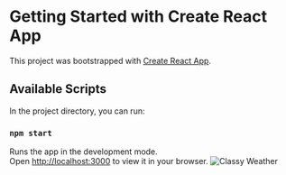 # Getting Started with Create React App
This project was bootstrapped with [Create React App](https://github.com/facebook/create-react-app).

## Available Scripts
In the project directory, you can run:

### `npm start`
Runs the app in the development mode.\
Open [http://localhost:3000](http://localhost:3000) to view it in your browser.
![Classy Weather](https://github.com/Leongpy/classy-weather/assets/41340216/1966d83d-a4f2-439f-89f4-0b797d09662f)


